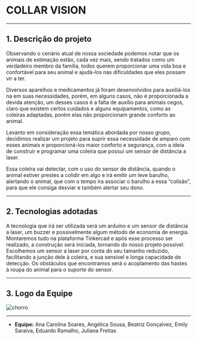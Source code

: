 # COLLAR VISION
---
## 1. Descrição do projeto



Observando o cenário atual de nossa sociedade podemos notar que os animais de estimação estão, cada vez mais, sendo tratados como um verdadeiro membro da família, todos querem proporcionar uma vida boa e confortável para seu animal e ajudá-los nas dificuldades que eles possam vir a ter.



Diversos aparelhos e medicamentos já foram desenvolvidos para auxiliá-los na em suas necessidades, porém, em alguns casos, não é proporcionada a devida atenção, um desses casos é a falta de auxílio para animais cegos, claro que existem certos cuidados e alguns equipamentos, como as coleiras adaptadas, porém elas não proporcionam grande conforto ao animal.



Levanto em consideração essa temática abordada por nosso grupo, decidimos realizar um projeto para suprir essa necessidade de amparo com esses animais e proporcioná-los maior conforto e segurança, com a ideia de construir e programar uma coleira que possui um sensor de distância a laser.



Essa coleira vai detectar, com o uso do sensor de distância, quando o animal estiver prestes a colidir em algo e irá emitir um leve barulho, alertando o animal, que com o tempo ira associar o barulho a essa “colisão”, para que ele consiga desviar e também alertar seu dono.



---



## 2. Tecnologias adotadas



A tecnologia que irá ser utilizada será um arduino e um sensor de distância a laser, um buzzer e possivelmente algum método de economia de energia.
Montaremos tudo na plataforma Tinkercad e após esse processo ser realizado, a construção será iniciada, tornando do nosso projeto possível.
Escolhemos um sensor a laser por conta do seu tamanho reduzido, facilitando a junção dele à coleira, e sua sensível e longa capacidade de detecção.
Os obstáculos que encontramos será o acoplamento das hastes à roupa do animal para o suporte do sensor.



---



## 3. Logo da Equipe



![chorro](https://user-images.githubusercontent.com/100946334/156784682-98db3330-6be7-4c14-b369-b00742380ab8.png)



---



- **Equipe:** Ana Carolina Soares, Angélica Sousa, Beatriz Gonçalvez, Emily Saraiva, Eduardo Ramalho, Juliana Freitas
